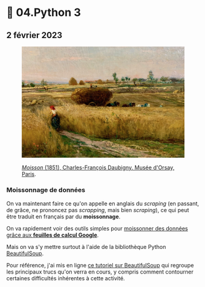 # 🌾 04.Python 3

## 2 février 2023

<figure><img src="../.gitbook/assets/moisson.jpeg" alt=""><figcaption><p><em></em><a href="https://www.musee-orsay.fr/fr/oeuvres/moisson-886"><em>Moisson</em> (1851), Charles-François Daubigny. Musée d'Orsay, Paris</a>.</p></figcaption></figure>

### Moissonnage de données

On va maintenant faire ce qu'on appelle en anglais du _scraping_ (en passant, de grâce, ne prononcez pas _scrapping_, mais bien _scraping_), ce qui peut être traduit en français par du **moissonnage**.

On va rapidement voir des outils simples pour [moissonner des données grâce aux **feuilles de calcul Google**](http://bit.ly/scraping2018-1).

Mais on va s'y mettre surtout à l'aide de la bibliothèque Python [BeautifulSoup](https://www.crummy.com/software/BeautifulSoup/bs4/doc/).

Pour référence, j'ai mis en ligne [ce tutoriel sur BeautifulSoup](http://bit.ly/jhroybs4) qui regroupe les principaux trucs qu'on verra en cours, y compris comment contourner certaines difficultés inhérentes à cette activité.
